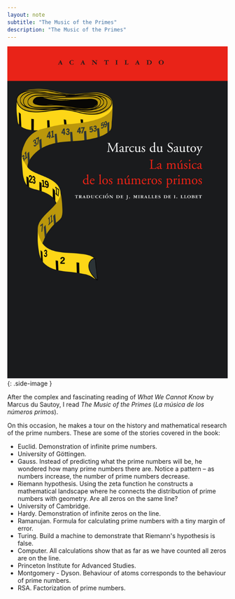 ```yaml
---
layout: note
subtitle: "The Music of the Primes"
description: "The Music of the Primes"
---
```


![La música de los números primos by Marcus du Sautoy][1]
{: .side-image }

After the complex and fascinating reading of *What We Cannot Know* by Marcus du
Sautoy, I read *The Music of the Primes* (*La música de los números primos*).

On this occasion, he makes a tour on the history and mathematical research of
the prime numbers. These are some of the stories covered in the book:
- Euclid. Demonstration of infinite prime numbers.
- University of Göttingen.
- Gauss. Instead of predicting what the prime numbers will be, he wondered how
  many prime numbers there are. Notice a pattern – as numbers increase, the
  number of prime numbers decrease.
- Riemann hypothesis. Using the zeta function he constructs a mathematical
  landscape where he connects the distribution of prime numbers with geometry.
  Are all zeros on the same line?
- University of Cambridge.
- Hardy. Demonstration of infinite zeros on the line.
- Ramanujan. Formula for calculating prime numbers with a tiny margin of error.
- Turing. Build a machine to demonstrate that Riemann's hypothesis is false.
- Computer. All calculations show that as far as we have counted all zeros are
  on the line.
- Princeton Institute for Advanced Studies.
- Montgomery - Dyson. Behaviour of atoms corresponds to the behaviour of prime
  numbers.
- RSA. Factorization of prime numbers.


[1]: /assets/images/notes/la-musica-de-los-numeros-primos.jpg
